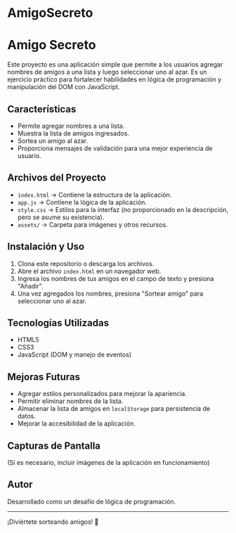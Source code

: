 # AmigoSecreto

# Amigo Secreto

Este proyecto es una aplicación simple que permite a los usuarios agregar nombres de amigos a una lista y luego seleccionar uno al azar. Es un ejercicio práctico para fortalecer habilidades en lógica de programación y manipulación del DOM con JavaScript.

## Características
- Permite agregar nombres a una lista.
- Muestra la lista de amigos ingresados.
- Sortea un amigo al azar.
- Proporciona mensajes de validación para una mejor experiencia de usuario.

## Archivos del Proyecto
- `index.html` → Contiene la estructura de la aplicación.
- `app.js` → Contiene la lógica de la aplicación.
- `style.css` → Estilos para la interfaz (no proporcionado en la descripción, pero se asume su existencia).
- `assets/` → Carpeta para imágenes y otros recursos.

## Instalación y Uso
1. Clona este repositorio o descarga los archivos.
2. Abre el archivo `index.html` en un navegador web.
3. Ingresa los nombres de tus amigos en el campo de texto y presiona "Añadir".
4. Una vez agregados los nombres, presiona "Sortear amigo" para seleccionar uno al azar.

## Tecnologías Utilizadas
- HTML5
- CSS3
- JavaScript (DOM y manejo de eventos)

## Mejoras Futuras
- Agregar estilos personalizados para mejorar la apariencia.
- Permitir eliminar nombres de la lista.
- Almacenar la lista de amigos en `localStorage` para persistencia de datos.
- Mejorar la accesibilidad de la aplicación.

## Capturas de Pantalla
(Si es necesario, incluir imágenes de la aplicación en funcionamiento)

## Autor
Desarrollado como un desafío de lógica de programación.

---
¡Diviértete sorteando amigos! 🎉

